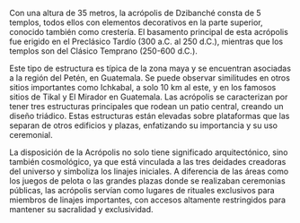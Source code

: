Con una altura de 35 metros, la acrópolis de Dzibanché consta de 5 templos, todos ellos con elementos decorativos en la parte superior, conocido también como crestería. El basamento principal de esta acrópolis fue erigido en el Preclásico Tardío (300 a.C. al 250 d.C.), mientras que los templos son del Clásico Temprano (250-600 d.C.). 

Este tipo de estructura es típica de la zona maya y se encuentran asociadas a la región del Petén, en Guatemala.  Se puede observar similitudes en otros sitios importantes como Ichkabal, a solo 10 km al este, y en los famosos sitios de Tikal y El Mirador en Guatemala. Las acrópolis se caracterizan por tener tres estructuras principales que rodean un patio central, creando un diseño triádico. Estas estructuras están elevadas sobre plataformas que las separan de otros edificios y plazas, enfatizando su importancia y su uso ceremonial.

La disposición de la Acrópolis no solo tiene significado arquitectónico, sino también cosmológico, ya que está vinculada a las tres deidades creadoras del universo y simboliza los linajes iniciales. A diferencia de las áreas como los juegos de pelota o las grandes plazas donde se realizaban ceremonias públicas, las acrópolis servían como lugares de rituales exclusivos para miembros de linajes importantes, con accesos altamente restringidos para mantener su sacralidad y exclusividad.